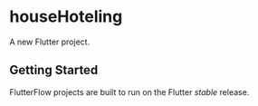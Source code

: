 # houseHoteling

A new Flutter project.

## Getting Started

FlutterFlow projects are built to run on the Flutter _stable_ release.

